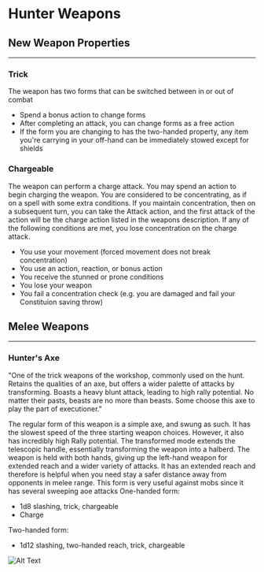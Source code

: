# Hunter Weapons

## New Weapon Properties
----
### Trick
The weapon has two forms that can be switched between in or out of combat
- Spend a bonus action to change forms
- After completing an attack, you can change forms as a free action
- If the form you are changing to has the two-handed property, any item you're carrying in your off-hand can be immediately stowed except for shields

### Chargeable
The weapon can perform a charge attack. You may spend an action to begin charging the weapon. You are considered to be concentrating, as if on a spell with some extra conditions. If you maintain concentration, then on a subsequent turn, you can take the Attack action, and the first attack of the action will be the charge action listed in the weapons description. If any of the following conditions are met, you lose concentration on the charge attack.
- You use your movement (forced movement does not break concentration)
- You use an action, reaction, or bonus action
- You receive the stunned or prone conditions
- You lose your weapon
- You fail a concentration check (e.g. you are damaged and fail your Constituion saving throw)

## Melee Weapons
----
### Hunter's Axe
"One of the trick weapons of the workshop, commonly used on the hunt. Retains the qualities of an axe, but offers a wider palette of attacks by transforming. Boasts a heavy blunt attack, leading to high rally potential. No matter their pasts, beasts are no more than beasts. Some choose this axe to play the part of executioner."

The regular form of this weapon is a simple axe, and swung as such.
It has the slowest speed of the three starting weapon choices.
However, it also has incredibly high Rally potential.
The transformed mode extends the telescopic handle, essentially transforming the weapon into a halberd.
The weapon is held with both hands, giving up the left-hand weapon for extended reach and a wider variety of attacks.
It has an extended reach and therefore is helpful when you need stay a safer distance away from opponents in melee range.
This form is very useful against mobs since it has several sweeping aoe attacks
One-handed form:
- 1d8 slashing, trick, chargeable
- Charge

Two-handed form:
- 1d12 slashing, two-handed reach, trick, chargeable

![Alt Text](https://bloodborne.wiki.fextralife.com/file/Bloodborne/hunter_axe.gif)